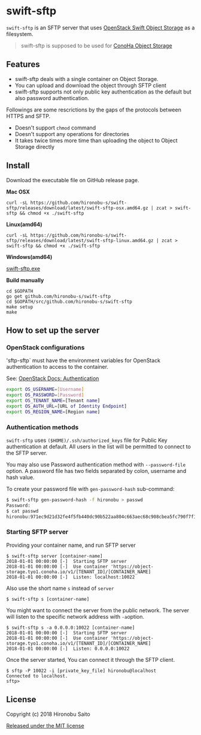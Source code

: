 
# swift-sftp

`swift-sftp` is an SFTP server that uses [OpenStack Swift Object Storage](https://docs.openstack.org/swift/latest/) as a filesystem. 

> swift-sftp is supposed to be used for [ConoHa Object Storage](https://www.conoha.jp/en/features/)


## Features

* swift-sftp deals with a single container on Object Storage.
* You can upload and download the object through SFTP client
* swift-sftp supports not only public key authentication as the default but also password authentication.

Followings are some rescrictions by the gaps of the protocols between HTTPS and SFTP.

* Doesn't support `chmod` command
* Doesn't support any operations for directories
* It takes twice times more time than uploading the object to Object Storage directly


## Install

Download the executable file on GitHub release page.

**Mac OSX**

```shell
curl -sL https://github.com/hironobu-s/swift-sftp/releases/download/latest/swift-sftp-osx.amd64.gz | zcat > swift-sftp && chmod +x ./swift-sftp
```

**Linux(amd64)**

```shell
curl -sL https://github.com/hironobu-s/swift-sftp/releases/download/latest/swift-sftp-linux.amd64.gz | zcat > swift-sftp && chmod +x ./swift-sftp
```

**Windows(amd64)**

[swift-sftp.exe](https://github.com/hironobu-s/swift-sftp/releases/download/latest/swift-sftp.exe)

**Build manually**

```shell
cd $GOPATH
go get github.com/hironobu-s/swift-sftp
cd $GOPATH/src/github.com/hironobu-s/swift-sftp
make setup
make
```

## How to set up the server

### OpenStack configurations

'sftp-sftp` must have the environment variables for OpenStack authentication to access to the container.

See: [OpenStack Docs: Authentication](https://docs.openstack.org/python-openstackclient/pike/cli/authentication.html)

```bash
export OS_USERNAME=[Username]
export OS_PASSWORD=[Password]
export OS_TENANT_NAME=[Tenant name]
export OS_AUTH_URL=[URL of Identity Endpoint]
export OS_REGION_NAME=[Region name]
```

### Authentication methods

`swift-sftp` uses `($HOME)/.ssh/authorized_keys` file for Public Key authentication at default. All users in the list will be permitted to connect to the SFTP server.

You may also use Password authentication method with `--password-file` option. A password file has two fields separated by colon, username and hash value.

To create your password file with `gen-password-hash` sub-command:

```bash
$ swift-sftp gen-password-hash -f hironobu > passwd
Password:
$ cat passwd
hironobu:971ec9d21d32fe4f5fb440dc90b522aa804c663aec68c908cbea5fc790f7f15d
```

### Starting SFTP server

Providing your container name, and run SFTP server

```shell
$ swift-sftp server [container-name]
2018-01-01 00:00:00 [-]  Starting SFTP server
2018-01-01 00:00:00 [-]  Use container 'https://object-storage.tyo1.conoha.io/v1/[TENANT_ID]/[CONTAINER_NAME]
2018-01-01 00:00:00 [-]  Listen: localhost:10022
```

Also use the short name ``s`` instead of ``server``

```shell
$ swift-sftp s [container-name]
```

You might want to connect the server from the public network. The server will listen to the specific network address with ``-a``option.

```shell
$ swift-sftp s -a 0.0.0.0:10022 [container-name]
2018-01-01 00:00:00 [-]  Starting SFTP server
2018-01-01 00:00:00 [-]  Use container 'https://object-storage.tyo1.conoha.io/v1/[TENANT_ID]/[CONTAINER_NAME]
2018-01-01 00:00:00 [-]  Listen: 0.0.0.0:10022
```

Once the server started, You can connect it through the SFTP client.

```shell
$ sftp -P 10022 -i [private_key_file] hironobu@localhost
Connected to localhost.
sftp>
```

## License

Copyright (c) 2018 Hironobu Saito

[Released under the MIT license](https://opensource.org/licenses/mit-license.php)
